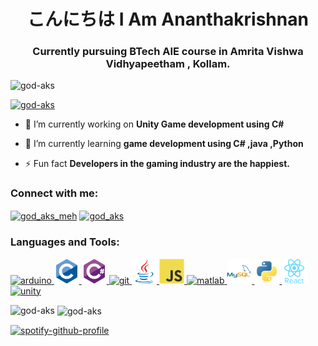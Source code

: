 <h1 align="center">こんにちは I Am Ananthakrishnan</h1>
<h3 align="center">Currently pursuing BTech AIE course in Amrita Vishwa Vidhyapeetham , Kollam.</h3>

<p align="left"> <img src="https://komarev.com/ghpvc/?username=god-aks&label=Profile%20views&color=0e75b6&style=flat" alt="god-aks" /> </p>

<p align="left"> <a href="https://github.com/ryo-ma/github-profile-trophy"><img src="https://github-profile-trophy.vercel.app/?username=god-aks" alt="god-aks" /></a> </p>

- 🔭 I’m currently working on **Unity Game development using C#**

- 🌱 I’m currently learning **game development using C# ,java ,Python**

- ⚡ Fun fact **Developers in the gaming industry are the happiest.**

<h3 align="left">Connect with me:</h3>
<p align="left">
<a href="https://instagram.com/god_aks_meh" target="blank"><img align="center" src="https://raw.githubusercontent.com/rahuldkjain/github-profile-readme-generator/master/src/images/icons/Social/instagram.svg" alt="god_aks_meh" height="30" width="40" /></a>
<a href="https://www.youtube.com/c/god_aks" target="blank"><img align="center" src="https://raw.githubusercontent.com/rahuldkjain/github-profile-readme-generator/master/src/images/icons/Social/youtube.svg" alt="god_aks" height="30" width="40" /></a>
</p>

<h3 align="left">Languages and Tools:</h3>
<p align="left"> <a href="https://www.arduino.cc/" target="_blank" rel="noreferrer"> <img src="https://cdn.worldvectorlogo.com/logos/arduino-1.svg" alt="arduino" width="40" height="40"/> </a> <a href="https://www.cprogramming.com/" target="_blank" rel="noreferrer"> <img src="https://raw.githubusercontent.com/devicons/devicon/master/icons/c/c-original.svg" alt="c" width="40" height="40"/> </a> <a href="https://www.w3schools.com/cs/" target="_blank" rel="noreferrer"> <img src="https://raw.githubusercontent.com/devicons/devicon/master/icons/csharp/csharp-original.svg" alt="csharp" width="40" height="40"/> </a> <a href="https://git-scm.com/" target="_blank" rel="noreferrer"> <img src="https://www.vectorlogo.zone/logos/git-scm/git-scm-icon.svg" alt="git" width="40" height="40"/> </a> <a href="https://www.java.com" target="_blank" rel="noreferrer"> <img src="https://raw.githubusercontent.com/devicons/devicon/master/icons/java/java-original.svg" alt="java" width="40" height="40"/> </a> <a href="https://developer.mozilla.org/en-US/docs/Web/JavaScript" target="_blank" rel="noreferrer"> <img src="https://raw.githubusercontent.com/devicons/devicon/master/icons/javascript/javascript-original.svg" alt="javascript" width="40" height="40"/> </a> <a href="https://www.mathworks.com/" target="_blank" rel="noreferrer"> <img src="https://upload.wikimedia.org/wikipedia/commons/2/21/Matlab_Logo.png" alt="matlab" width="40" height="40"/> </a> <a href="https://www.mysql.com/" target="_blank" rel="noreferrer"> <img src="https://raw.githubusercontent.com/devicons/devicon/master/icons/mysql/mysql-original-wordmark.svg" alt="mysql" width="40" height="40"/> </a> <a href="https://www.python.org" target="_blank" rel="noreferrer"> <img src="https://raw.githubusercontent.com/devicons/devicon/master/icons/python/python-original.svg" alt="python" width="40" height="40"/> </a> <a href="https://reactjs.org/" target="_blank" rel="noreferrer"> <img src="https://raw.githubusercontent.com/devicons/devicon/master/icons/react/react-original-wordmark.svg" alt="react" width="40" height="40"/> </a> <a href="https://unity.com/" target="_blank" rel="noreferrer"> <img src="https://www.vectorlogo.zone/logos/unity3d/unity3d-icon.svg" alt="unity" width="40" height="40"/> </a> </p>

<p><img align="left" src="https://github-readme-stats.vercel.app/api/top-langs?username=god-aks&show_icons=true&locale=en&layout=compact" alt="god-aks" /></p>

<p>&nbsp;<img align="center" src="https://github-readme-stats.vercel.app/api?username=god-aks&show_icons=true&locale=en" alt="god-aks" /></p>

[![spotify-github-profile](https://spotify-github-profile.vercel.app/api/view?uid=6sb14o8mfedpdnouhcwak9kqc&cover_image=true&theme=default&bar_color=53b14f&bar_color_cover=false)](https://github.com/kittinan/spotify-github-profile)

<!---
Aks-uniq/Aks-uniq is a ✨ special ✨ repository because its `README.md` (this file) appears on your GitHub profile.
You can click the Preview link to take a look at your changes.
--->

